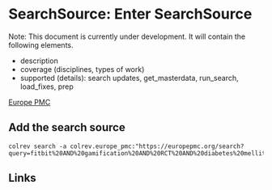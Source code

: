 # SearchSource: Enter SearchSource

Note: This document is currently under development. It will contain the following elements.

- description
- coverage (disciplines, types of work)
- supported (details): search updates, get_masterdata, run_search, load_fixes, prep

[Europe PMC](https://europepmc.org/)

## Add the search source

```
colrev search -a colrev.europe_pmc:"https://europepmc.org/search?query=fitbit%20AND%20gamification%20AND%20RCT%20AND%20diabetes%20mellitus"
```

## Links
